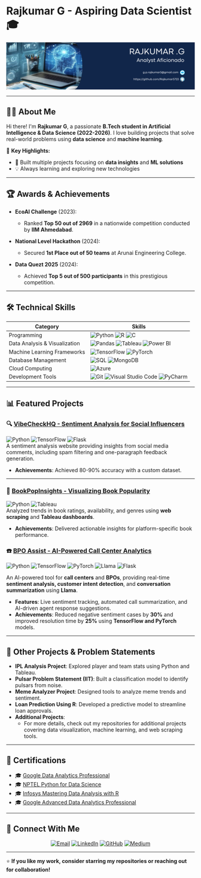 # Rajkumar G - Aspiring Data Scientist 🎓  
![Profile Banner](https://github.com/Rajkumar5723/Rajkumar5723/blob/main/Banner.png) <!-- Replace this with your custom banner -->

---

## 🧑‍💻 About Me  
Hi there! I'm **Rajkumar G**, a passionate **B.Tech student in Artificial Intelligence & Data Science (2022-2026)**. I love building projects that solve real-world problems using **data science** and **machine learning**.  

🌟 **Key Highlights:**  
- 🎯 Built multiple projects focusing on **data insights** and **ML solutions**  
- 💡 Always learning and exploring new technologies  

---
## 🏆 Awards & Achievements

- **EcoAI Challenge** (2023):  
  - Ranked **Top 50 out of 2969** in a nationwide competition conducted by **IIM Ahmedabad**.
  
- **National Level Hackathon** (2024):  
  - Secured **1st Place out of 50 teams** at Arunai Engineering College.

- **Data Quezt 2025** (2024):  
  - Achieved **Top 5 out of 500 participants** in this prestigious competition.

---

## 🛠️ Technical Skills  

| **Category**               | **Skills**                                                                                                           |  
|----------------------------|----------------------------------------------------------------------------------------------------------------------|  
| Programming                | ![Python](https://img.shields.io/badge/-Python-3776AB?logo=python&logoColor=white) ![R](https://img.shields.io/badge/-R-276DC3?logo=r&logoColor=white) ![C](https://img.shields.io/badge/-C-00599C?logo=c&logoColor=white)  |  
| Data Analysis & Visualization | ![Pandas](https://img.shields.io/badge/-Pandas-150458?logo=pandas&logoColor=white) ![Tableau](https://img.shields.io/badge/-Tableau-E97627?logo=tableau&logoColor=white) ![Power BI](https://img.shields.io/badge/-Power%20BI-F2C811?logo=powerbi&logoColor=black) |  
| Machine Learning Frameworks | ![TensorFlow](https://img.shields.io/badge/-TensorFlow-FF6F00?logo=tensorflow&logoColor=white) ![PyTorch](https://img.shields.io/badge/-PyTorch-EE4C2C?logo=pytorch&logoColor=white) |  
| Database Management        | ![SQL](https://img.shields.io/badge/-SQL-4479A1?logo=sqlite&logoColor=white) ![MongoDB](https://img.shields.io/badge/-MongoDB-47A248?logo=mongodb&logoColor=white) |  
| Cloud Computing            | ![Azure](https://img.shields.io/badge/-Microsoft%20Azure-0089D6?logo=microsoftazure&logoColor=white) |  
| Development Tools          | ![Git](https://img.shields.io/badge/-Git-F05032?logo=git&logoColor=white) ![Visual Studio Code](https://img.shields.io/badge/-VS%20Code-007ACC?logo=visualstudiocode&logoColor=white) ![PyCharm](https://img.shields.io/badge/-PyCharm-000000?logo=pycharm&logoColor=white) |  

---

## 📊 Featured Projects  

### 🔍 [**VibeCheckHQ** - Sentiment Analysis for Social Influencers](#)
![Python](https://img.shields.io/badge/-Python-3776AB?logo=python&logoColor=white) ![TensorFlow](https://img.shields.io/badge/-TensorFlow-FF6F00?logo=tensorflow&logoColor=white) ![Flask](https://img.shields.io/badge/-Flask-000000?logo=flask&logoColor=white)  
A sentiment analysis website providing insights from social media comments, including spam filtering and one-paragraph feedback generation.  
- **Achievements**: Achieved 80-90% accuracy with a custom dataset.  

---

### 📘 [**BookPopInsights** - Visualizing Book Popularity](#)
![Python](https://img.shields.io/badge/-Python-3776AB?logo=python&logoColor=white) ![Tableau](https://img.shields.io/badge/-Tableau-E97627?logo=tableau&logoColor=white)  
Analyzed trends in book ratings, availability, and genres using **web scraping** and **Tableau dashboards**.  
- **Achievements**: Delivered actionable insights for platform-specific book performance.


### ☎️ [**BPO Assist** - AI-Powered Call Center Analytics](#)  
![Python](https://img.shields.io/badge/-Python-3776AB?logo=python&logoColor=white) ![TensorFlow](https://img.shields.io/badge/-TensorFlow-FF6F00?logo=tensorflow&logoColor=white) ![PyTorch](https://img.shields.io/badge/-PyTorch-EE4C2C?logo=pytorch&logoColor=white) ![Llama](https://img.shields.io/badge/-Llama-6533C0?logo=llama&logoColor=white) ![Flask](https://img.shields.io/badge/-Flask-000000?logo=flask&logoColor=white)  

An AI-powered tool for **call centers** and **BPOs**, providing real-time **sentiment analysis, customer intent detection**, and **conversation summarization** using **Llama**.  
- **Features**: Live sentiment tracking, automated call summarization, and AI-driven agent response suggestions.  
- **Achievements**: Reduced negative sentiment cases by **30%** and improved resolution time by **25%** using **TensorFlow and PyTorch** models.  
  

---

## 🔬 Other Projects & Problem Statements  

- **IPL Analysis Project**: Explored player and team stats using Python and Tableau.  
- **Pulsar Problem Statement (IIT)**: Built a classification model to identify pulsars from noise.  
- **Meme Analyzer Project**: Designed tools to analyze meme trends and sentiment.  
- **Loan Prediction Using R**: Developed a predictive model to streamline loan approvals.  
- **Additional Projects**:
  - For more details, check out my repositories for additional projects covering data visualization, machine learning, and web scraping tools.
---

## 📜 Certifications  

- 🎓 [Google Data Analytics Professional](https://coursera.org/share/bc9192a9f6c1e2fea8e8cb0fc5fb2141)  
- 🎓 [NPTEL Python for Data Science](#)  
- 🎓 [Infosys Mastering Data Analysis with R](#)  
- 🎓 [Google Advanced Data Analytics Professional](https://coursera.org/share/d31ccd4a5ba8166301712ed26d89dafd)  

---

## 🤝 Connect With Me  

<p align="center">
  <a href="mailto:g.p.rajkumar5@gmail.com"><img src="https://img.shields.io/badge/-Email-EA4335?logo=gmail&logoColor=white" alt="Email"></a>
  <a href="https://linkedin.com/in/rajkumarg-aspiringdata"><img src="https://img.shields.io/badge/-LinkedIn-0A66C2?logo=linkedin&logoColor=white" alt="LinkedIn"></a>
  <a href="https://github.com/rajkumar5723"><img src="https://img.shields.io/badge/-GitHub-181717?logo=github&logoColor=white" alt="GitHub"></a>
  <a href="https://medium.com/@g.p.rajkumar5"><img src="https://img.shields.io/badge/-Medium-000000?logo=medium&logoColor=white" alt="Medium"></a>
</p>

---

⭐ **If you like my work, consider starring my repositories or reaching out for collaboration!**  
